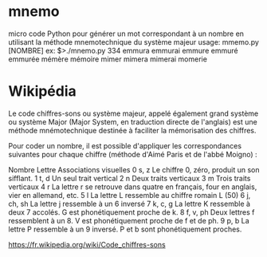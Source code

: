 # mnemo

micro code Python pour générer un mot correspondant à un nombre en utilisant la méthode mnemotechnique du système majeur
usage: mmemo.py [NOMBRE]
ex: 
$>./mnemo.py 334
emmura
emmurai
emmure
emmuré
emmurée
mémère
mémoire
mimer
mimera
mimerai
momerie

# Wikipédia

Le code chiffres-sons ou système majeur, appelé également grand système ou système Major (Major System, en traduction directe de l'anglais) est une méthode mnémotechnique destinée à faciliter la mémorisation des chiffres. 

Pour coder un nombre, il est possible d'appliquer les correspondances suivantes pour chaque chiffre (méthode d'Aimé Paris et de l'abbé Moigno) :

Nombre Lettre     Associations visuelles
0 	    s, z 	      Le chiffre 0, zéro, produit un son sifflant.
1 	    t, d 	      Un seul trait vertical
2 	    n 	        Deux traits verticaux
3 	    m 	        Trois traits verticaux
4 	    r 	        La lettre r se retrouve dans quatre en français, four en anglais, vier en allemand, etc.
5 	    l 	        La lettre L ressemble au chiffre romain L (50)
6 	    j, ch, sh 	La lettre j ressemble à un 6 inversé
7 	    k, c, g 	  La lettre K ressemble à deux 7 accolés. G est phonétiquement proche de k.
8 	    f, v, ph 	  Deux lettres f ressemblent à un 8. V est phonétiquement proche de f et de ph.
9 	    p, b 	La    lettre P ressemble à un 9 inversé. P et b sont phonétiquement proches. 

https://fr.wikipedia.org/wiki/Code_chiffres-sons

